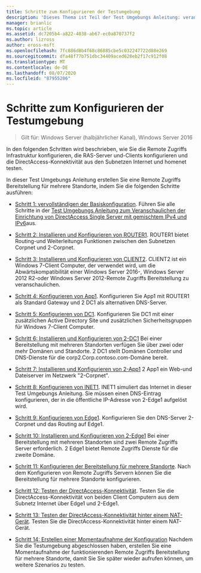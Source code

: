 ```yaml
---
title: Schritte zum Konfigurieren der Testumgebung
description: 'Dieses Thema ist Teil der Test Umgebungs Anleitung: veranschaulichen einer DirectAccess-Bereitstellung für mehrere Standorte für Windows Server 2016'
manager: brianlic
ms.topic: article
ms.assetid: dc7205b4-a822-4038-ab67-ec0a870737f2
ms.author: lizross
author: eross-msft
ms.openlocfilehash: 7fc886d8b4f68c86885cbe5c032247722d88e269
ms.sourcegitcommit: dfa48f77b751dbc34409aced628eb2f17c912f08
ms.translationtype: MT
ms.contentlocale: de-DE
ms.lasthandoff: 08/07/2020
ms.locfileid: "87955206"
---
```

# <a name="steps-for-configuring-the-test-lab"></a>Schritte zum Konfigurieren der Testumgebung

>Gilt für: Windows Server (halbjährlicher Kanal), Windows Server 2016

In den folgenden Schritten wird beschrieben, wie Sie die Remote Zugriffs Infrastruktur konfigurieren, die RAS-Server und-Clients konfigurieren und die DirectAccess-Konnektivität aus den Subnetzen Internet und homenet testen.

In dieser Test Umgebungs Anleitung erstellen Sie eine Remote Zugriffs Bereitstellung für mehrere Standorte, indem Sie die folgenden Schritte ausführen:

-   [Schritt 1: vervollständigen der Basiskonfiguration](assetId:///9eb4a9ba-9118-4ea3-8963-e643ec81c3ed). Führen Sie alle Schritte in der [Test Umgebungs Anleitung zum Veranschaulichen der Einrichtung von DirectAccess Single Server mit gemischtem IPv4 und IPv6](https://go.microsoft.com/fwlink/p/?LinkId=237004)aus.

-   [Schritt 2: Installieren und Konfigurieren von ROUTER1](assetId:///e4b1a298-d5b0-410e-970b-c5358a9378f9). ROUTER1 bietet Routing-und Weiterleitungs Funktionen zwischen den Subnetzen Corpnet und 2-Corpnet.

-   [Schritt 3: Installieren und Konfigurieren von CLIENT2](assetId:///6cbee1b5-f6f6-443f-8fa9-31cc5c05a0ee). CLIENT2 ist ein Windows 7-Client Computer, der verwendet wird, um die Abwärtskompatibilität einer Windows Server 2016-, Windows Server 2012 R2-oder Windows Server 2012-Remote Zugriffs Bereitstellung zu veranschaulichen.

-   [Schritt 4: Konfigurieren von App1](assetId:///a0ee655e-c01e-4bf3-a7b3-064e9614f810). Konfigurieren Sie App1 mit ROUTER1 als Standard Gateway und 2 DC1 als alternativen DNS-Server.

-   [Schritt 5: Konfigurieren von DC1](assetId:///205ca795-93ce-4e53-aa6b-b44c87f0e14a). Konfigurieren Sie DC1 mit einer zusätzlichen Active Directory Site und zusätzlichen Sicherheitsgruppen für Windows 7-Client Computer.

-   [Schritt 6: Installieren und Konfigurieren von 2-DC1](assetId:///16752f61-edbf-4ff4-9d7a-e2077b66a127) Bei einer Bereitstellung mit mehreren Standorten verfügen Sie über zwei oder mehr Domänen und Standorte. 2 DC1 stellt Domänen Controller und DNS-Dienste für die corp2.Corp.contoso.com-Domäne bereit.

-   [Schritt 7: Installieren und Konfigurieren von 2-App1](assetId:///7d04b54e-590a-4d33-9766-415789859f29) 2 App1 ein Web-und Dateiserver im Netzwerk "2-Corpnet".

-   [Schritt 8: Konfigurieren von INET1](assetId:///8ecc0b63-8626-4939-8d26-3d51d051d231). INET1 simuliert das Internet in dieser Test Umgebungs Anleitung. Sie müssen einen DNS-Eintrag konfigurieren, der in die öffentliche IP-Adresse von 2-Edge1 aufgelöst wird.

-   [Schritt 9: Konfigurieren von Edge1](assetId:///562744dc-30f6-42fa-bd5f-60a013b2179e). Konfigurieren Sie den DNS-Server 2-Corpnet und das Routing auf Edge1.

-   [Schritt 10: Installieren und Konfigurieren von 2-Edge1](assetId:///1938c4f3-ca96-475d-9f2e-6bea3b7a4130) Bei einer Bereitstellung mit mehreren Standorten sind zwei Remote Zugriffs Server erforderlich. 2 Edge1 bietet Remote Zugriffs Dienste für die zweite Domäne.

-   [Schritt 11: Konfigurieren der Bereitstellung für mehrere Standorte](assetId:///537e4b68-043f-49c9-94d8-15ce8c4b18e2). Nach dem Konfigurieren von Remote Zugriffs Servern können Sie die Bereitstellung für mehrere Standorte konfigurieren.

-   [Schritt 12: Testen der DirectAccess-Konnektivität](assetId:///aa293b5d-4b6f-4004-95f3-0ab54804b15c). Testen Sie die DirectAccess-Konnektivität von beiden Client Computern aus dem Subnetz Internet über Edge1 und 2-Edge1.

-   [Schritt 13: Testen der DirectAccess-Konnektivität hinter einem NAT-Gerät](assetId:///41f8195b-00a1-4991-9db8-3703514dbe0c). Testen Sie die DirectAccess-Konnektivität hinter einem NAT-Gerät.

-   [Schritt 14: Erstellen einer Momentaufnahme der Konfiguration](assetId:///7b56d5c9-c334-463e-9e29-d652ca110d84) Nachdem Sie die Testumgebung abgeschlossen haben, erstellen Sie eine Momentaufnahme der funktionierenden Remote Zugriffs Bereitstellung für mehrere Standorte, damit Sie Sie später wieder aufrufen können, um weitere Szenarios zu testen.



